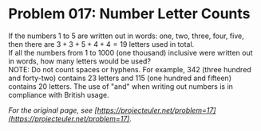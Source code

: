 # Problem 017: Number Letter Counts
  
If the numbers $1$ to $5$ are written out in words: one, two, three, four, five, then there are $3 + 3 + 5 + 4 + 4 = 19$ letters used in total.  
If all the numbers from $1$ to $1000$ (one thousand) inclusive were written out in words, how many letters would be used?   
NOTE: Do not count spaces or hyphens. For example, $342$ (three hundred and forty-two) contains $23$ letters and $115$ (one hundred and fifteen) contains $20$ letters. The use of "and" when writing out numbers is in compliance with British usage.  

*For the original page, see [https://projecteuler.net/problem=17](https://projecteuler.net/problem=17).*

